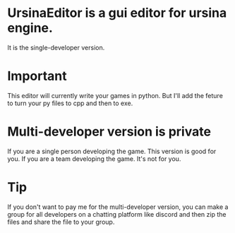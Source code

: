 # UrsinaEditor is a gui editor for ursina engine.
It is the single-developer version. 

# Important
This editor will currently write your games in python. But I'll add the feture to turn your py files to cpp and then to exe.

# Multi-developer version is private
If you are a single person developing the game. This version is good for you.
If you are a team developing the game. It's not for you.

# Tip
If you don't want to pay me for the multi-developer version, you can make a group for all developers on a chatting platform like discord and then zip the files and share the file to your group.
